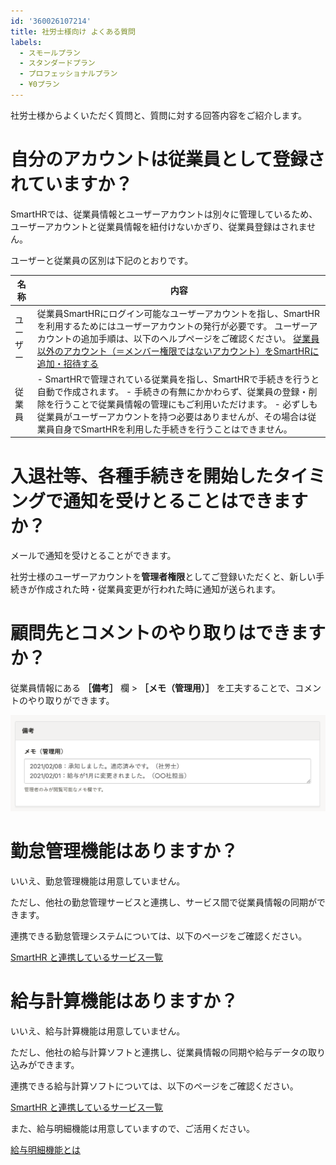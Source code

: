 ```yaml
---
id: '360026107214'
title: 社労士様向け よくある質問
labels:
  - スモールプラン
  - スタンダードプラン
  - プロフェッショナルプラン
  - ¥0プラン
---
```

社労士様からよくいただく質問と、質問に対する回答内容をご紹介します。

# 自分のアカウントは従業員として登録されていますか？

SmartHRでは、従業員情報とユーザーアカウントは別々に管理しているため、ユーザーアカウントと従業員情報を紐付けないかぎり、従業員登録はされません。

ユーザーと従業員の区別は下記のとおりです。

| 名称 | 内容 |
| --- | --- |
| ユーザー | 従業員SmartHRにログイン可能なユーザーアカウントを指し、SmartHRを利用するためにはユーザーアカウントの発行が必要です。 ユーザーアカウントの追加手順は、以下のヘルプページをご確認ください。 [従業員以外のアカウント（＝メンバー権限ではないアカウント）をSmartHRに追加・招待する](https://knowledge.smarthr.jp/hc/ja/articles/360026265313) |
| 従業員 |   - SmartHRで管理されている従業員を指し、SmartHRで手続きを行うと自動で作成されます。 - 手続きの有無にかかわらず、従業員の登録・削除を行うことで従業員情報の管理にもご利用いただけます。 - 必ずしも従業員がユーザーアカウントを持つ必要はありませんが、その場合は従業員自身でSmartHRを利用した手続きを行うことはできません。   |

# 入退社等、各種手続きを開始したタイミングで通知を受けとることはできますか？

メールで通知を受けとることができます。

社労士様のユーザーアカウントを**管理者権限**としてご登録いただくと、新しい手続きが作成された時・従業員変更が行われた時に通知が送られます。

# 顧問先とコメントのやり取りはできますか？

従業員情報にある **［備考］** 欄 > **［メモ（管理用）］** を工夫することで、コメントのやり取りができます。

![](./__________2021-10-08_15_02_56.png)

# 勤怠管理機能はありますか？

いいえ、勤怠管理機能は用意していません。

ただし、他社の勤怠管理サービスと連携し、サービス間で従業員情報の同期ができます。

連携できる勤怠管理システムについては、以下のページをご確認ください。

[SmartHR と連携しているサービス一覧](https://knowledge.smarthr.jp/hc/ja/articles/360026105974)

# 給与計算機能はありますか？

いいえ、給与計算機能は用意していません。

ただし、他社の給与計算ソフトと連携し、従業員情報の同期や給与データの取り込みができます。

連携できる給与計算ソフトについては、以下のページをご確認ください。

[SmartHR と連携しているサービス一覧](https://knowledge.smarthr.jp/hc/ja/articles/360026105974)

また、給与明細機能は用意していますので、ご活用ください。

[給与明細機能とは](https://knowledge.smarthr.jp/hc/ja/articles/360026107314)
